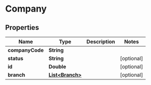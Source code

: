 
# Company

## Properties
Name | Type | Description | Notes
------------ | ------------- | ------------- | -------------
**companyCode** | **String** |  | 
**status** | **String** |  |  [optional]
**id** | **Double** |  |  [optional]
**branch** | [**List&lt;Branch&gt;**](Branch.md) |  |  [optional]



